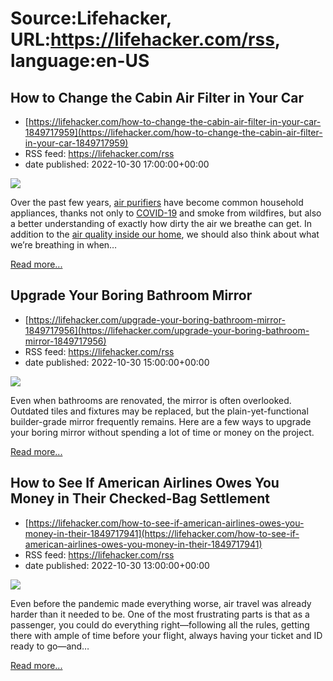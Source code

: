 # Source:Lifehacker, URL:https://lifehacker.com/rss, language:en-US

## How to Change the Cabin Air Filter in Your Car
 - [https://lifehacker.com/how-to-change-the-cabin-air-filter-in-your-car-1849717959](https://lifehacker.com/how-to-change-the-cabin-air-filter-in-your-car-1849717959)
 - RSS feed: https://lifehacker.com/rss
 - date published: 2022-10-30 17:00:00+00:00

<img src="https://i.kinja-img.com/gawker-media/image/upload/s--EByzFcZY--/c_fit,fl_progressive,q_80,w_636/e5fc82f72d196328ac1abac6e3f4c625.jpg" /><p>Over the past few years, <a href="https://lifehacker.com/maybe-its-time-to-get-an-air-purifier-1849574152">air purifiers</a> have become common household appliances, thanks not only to <a href="https://lifehacker.com/how-to-build-a-diy-air-purifier-for-your-home-1849642865">COVID-19</a> and smoke from wildfires, but also a better understanding of exactly how dirty the air we breathe can get. In addition to the <a href="https://lifehacker.com/try-these-simple-strategies-for-improving-the-air-quali-1847742643">air quality inside our home</a>, we should also think about what we’re breathing in when…</p><p><a href="https://lifehacker.com/how-to-change-the-cabin-air-filter-in-your-car-1849717959">Read more...</a></p>

## Upgrade Your Boring Bathroom Mirror
 - [https://lifehacker.com/upgrade-your-boring-bathroom-mirror-1849717956](https://lifehacker.com/upgrade-your-boring-bathroom-mirror-1849717956)
 - RSS feed: https://lifehacker.com/rss
 - date published: 2022-10-30 15:00:00+00:00

<img src="https://i.kinja-img.com/gawker-media/image/upload/s--EMjs8tM8--/c_fit,fl_progressive,q_80,w_636/ca191ecfea6f613164d018113fc96e0c.jpg" /><p>Even when bathrooms are renovated, the mirror is often overlooked. Outdated tiles and fixtures may be replaced, but the plain-yet-functional builder-grade mirror frequently remains. Here are a few ways to upgrade your boring mirror without spending a lot of time or money on the project.</p><p><a href="https://lifehacker.com/upgrade-your-boring-bathroom-mirror-1849717956">Read more...</a></p>

## How to See If American Airlines Owes You Money in Their Checked-Bag Settlement
 - [https://lifehacker.com/how-to-see-if-american-airlines-owes-you-money-in-their-1849717941](https://lifehacker.com/how-to-see-if-american-airlines-owes-you-money-in-their-1849717941)
 - RSS feed: https://lifehacker.com/rss
 - date published: 2022-10-30 13:00:00+00:00

<img src="https://i.kinja-img.com/gawker-media/image/upload/s--mCi8CNcx--/c_fit,fl_progressive,q_80,w_636/70355454681939235319d377665e652a.jpg" /><p>Even before the pandemic made everything worse, air travel was already harder than it needed to be. One of the most frustrating parts is that as a passenger, you could do everything right—following all the rules, getting there with ample of time before your flight, always having your ticket and ID ready to go—and…</p><p><a href="https://lifehacker.com/how-to-see-if-american-airlines-owes-you-money-in-their-1849717941">Read more...</a></p>

